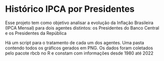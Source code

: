 # Histórico IPCA por Presidentes
Esse projeto tem como objetivo analisar a evolução da Inflação Brasileira (IPCA Mensal) para dois agentes distintos: os Presidentes do Banco Central e os Presidentes da República

Há um script para o tratamento de cada um dos agentes.
Uma pasta contendo todos os gráficos gerados em PNG.
Os dados foram coletados pelo pacote rbcb no R e constam com informações desde 1980 até 2022
